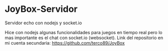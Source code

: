 # JoyBox-Servidor
Servidor echo con nodejs y socket.io

Hice con nodejs algunas funcionalidades para juegos en tiempo real pero lo mas importante es el chat con socket.io (websocket). Link del repositorio en mi cuenta secundaria: https://github.com/terco89/JoyBox
